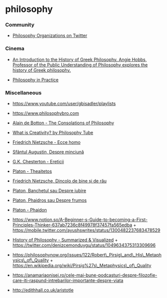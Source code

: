 # philosophy

### Community

- [Philosophy Organizations on Twitter](https://truesciphi.org/phiorg_fol.html)

### Cinema

- [An Introduction to the History of Greek Philosophy. Angie Hobbs, Professor of the Public Understanding of Philosophy explores the history of Greek philosophy.](https://digitalmedia.sheffield.ac.uk/channel/An%20Introduction%20to%20the%20History%20of%20Greek%20Philosophy/67833861)

<!-- -->

- [Philosophy in Practice](https://www.imdb.com/title/tt12479684)

### Miscellaneous

- https://www.youtube.com/user/gbisadler/playlists

<!-- -->

- https://www.philosophybro.com

<!-- -->

- [Alain de Botton - The Consolations of Philosophy](https://www.youtube.com/playlist?list=PLxRuhrcSjnv2weFRcqOeCpk4Wy7_hay2j)

<!-- -->

- [What is Creativity? by Philosophy Tube](https://www.youtube.com/playlist?list=PLvoAL-KSZ32e_YiWc3ButEMXx3KuSa8kL)

<!-- -->

- [Friedrich Nietzsche - Ecce homo](https://humanitas.ro/assets/pdf/Friedrich-Nietzsche_Ecce-homo.pdf)

<!-- -->

- [Sfântul Augustin, Despre minciună](https://humanitas.ro/assets/pdf/Sfantul-Augustin_Despre-minciuna.pdf)

<!-- -->

- [G.K. Chesterton - Ereticii](https://humanitas.ro/assets/pdf/G-K-Chesterton_Ereticii.pdf)

<!-- -->

- [Platon - Theaitetos](https://humanitas.ro/assets/pdf/Platon_Theaitetos.pdf)

<!-- -->

- [Friedrich Nietzsche, Dincolo de bine și de rău](https://humanitas.ro/assets/pdf/Friedrich-Nietzsche_Dincolo-de-bine-si-de-rau.pdf)

<!-- -->

- [Platon, Banchetul sau Despre iubire](https://humanitas.ro/assets/pdf/Platon_Banchetul.pdf)

<!-- -->

- [Platon, Phaidros sau Despre frumos](https://humanitas.ro/assets/pdf/Platon_Phaidros.pdf)

<!-- -->

- [Platon - Phaidon](https://humanitas.ro/assets/pdf/Platon_Phaidon.pdf)

<!-- -->

- https://www.notion.so/A-Beginner-s-Guide-to-becoming-a-First-Principles-Thinker-637ab7236c8f49978f37457fa565edba + https://mobile.twitter.com/ayushswrites/status/1300482237683478529

<!-- -->

- [History of Philosophy - Summarized & Visualized](https://www.denizcemonduygu.com/philo) + https://twitter.com/denizcemonduygu/status/1049634375313309696

<!-- -->

- https://philosophynow.org/issues/122/Robert\_Pirsig\_and\_His\_Metaphysics\_of\_Quality + https://en.wikipedia.org/wiki/Pirsig%27s\_Metaphysics\_of\_Quality

<!-- -->

- https://anamariaonisei.ro/cele-mai-bune-podcasturi-despre-filozofie-care-iti-raspund-intrebarilor-importante-despre-viata

<!-- -->

- http://edithhall.co.uk/aristotle
